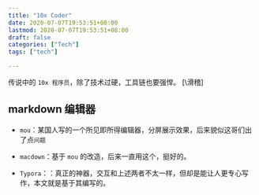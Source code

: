 ```yaml
---
title: "10x Coder"
date: 2020-07-07T19:53:51+08:00
lastmod: 2020-07-07T19:53:51+08:00
draft: false
categories: ["Tech"]
tags: ["tech"]

---
```




传说中的 `10x 程序员`，除了技术过硬，工具链也要强悍。 [\滑稽]



## markdown 编辑器



* `mou`：某国人写的一个所见即所得编辑器，分屏展示效果，后来貌似这哥们出了点`问题`

* `macdown`：基于 `mou` 的改造，后来一直用这个，挺好的。
* `Typora`：：真正的神器，交互和上述两者不太一样，但却是能让人更专心写作，本文就是基于其编写的。







